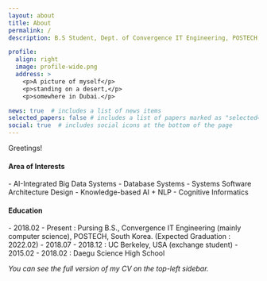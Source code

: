 ```yaml
---
layout: about
title: About
permalink: /
description: B.S Student, Dept. of Convergence IT Engineering, POSTECH, South Korea 

profile:
  align: right
  image: profile-wide.png
  address: >
    <p>A picture of myself</p>
    <p>standing on a desert,</p>
    <p>somewhere in Dubai.</p>

news: true  # includes a list of news items
selected_papers: false # includes a list of papers marked as "selected={true}"
social: true  # includes social icons at the bottom of the page
---
```


Greetings!

<h4>Area of Interests</h4>
- AI-Integrated Big Data Systems
- Database Systems
- Systems Software Architecture Design
- Knowledge-based AI + NLP
- Cognitive Informatics

<h4>Education</h4>
- 2018.02 - Present : Pursing B.S., Convergence IT Engineering (mainly computer science), POSTECH, South Korea. (Expected Graduation : 2022.02)
- 2018.07 - 2018.12 : UC Berkeley, USA (exchange student)
- 2015.02 - 2018.02 : Daegu Science High School

<i>You can see the full version of my CV on the top-left sidebar.</i> 